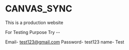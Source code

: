 # CANVAS_SYNC
This is a production website


For Testing Purpose Try --

Email- test123@gmail.com
Password- test123
name- Test
